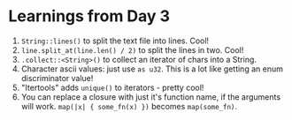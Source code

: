 # Learnings from Day 3

1. `String::lines()` to split the text file into lines.   Cool!
2. `line.split_at(line.len() / 2)` to split the lines in two.  Cool!
3. `.collect::<String>()` to collect an iterator of chars into a String. 
3. Character ascii values: just use `as u32`.  This is a lot like getting an enum discriminator value!
4. "Itertools" adds `unique()` to iterators - pretty cool!
5. You can replace a closure with just it's function name, if the arguments will work.  `map(|x| { some_fn(x) })` becomes `map(some_fn)`.